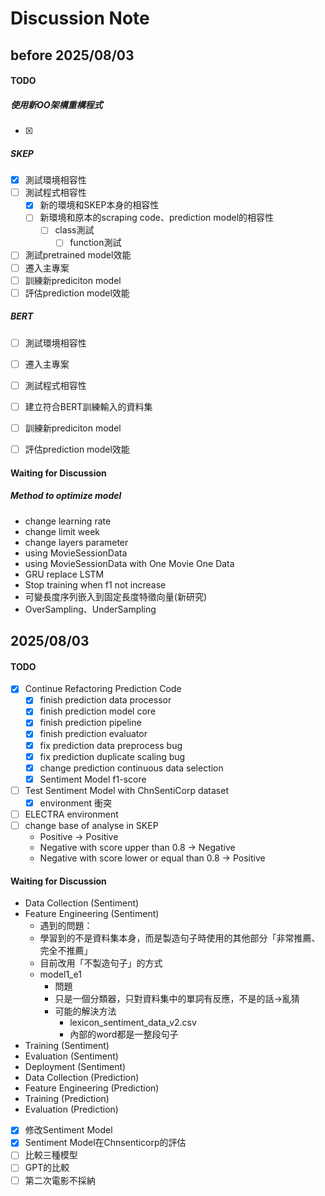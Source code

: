 # Discussion Note

## before 2025/08/03

#### TODO

##### 使用新OO架構重構程式

- [X] 

##### SKEP

- [x] 測試環境相容性
- [ ] 測試程式相容性
	- [x] 新的環境和SKEP本身的相容性
	- [ ] 新環境和原本的scraping code、prediction model的相容性
		- [ ] class測試
			- [ ] function測試
- [ ] 測試pretrained model效能
- [ ] 遷入主專案
- [ ] 訓練新prediciton model
- [ ] 評估prediction model效能

##### BERT

- [ ] 測試環境相容性
- [ ] 遷入主專案
- [ ] 測試程式相容性
- [ ] 建立符合BERT訓練輸入的資料集
- [ ] 訓練新prediciton model
- [ ] 評估prediction model效能


#### Waiting for Discussion

##### Method to optimize model

- change learning rate
- change limit week
- change layers parameter
- using MovieSessionData
- using MovieSessionData with One Movie One Data
- GRU replace LSTM
- Stop training when f1 not increase
- 可變長度序列嵌入到固定長度特徵向量(新研究)
- OverSampling、UnderSampling

## 2025/08/03

#### TODO

- [x] Continue Refactoring Prediction Code
  - [x] finish prediction data processor
  - [x] finish prediction model core
  - [x] finish prediction pipeline
  - [x] finish prediction evaluator
  - [x] fix prediction data preprocess bug
  - [x] fix prediction duplicate scaling bug
  - [x] change prediction continuous data selection
  - [x] Sentiment Model f1-score
- [ ] Test Sentiment Model with ChnSentiCorp dataset
  - [x] environment 衝突
- [ ] ELECTRA environment
- [ ] change base of analyse in SKEP
  - Positive -> Positive
  - Negative with score upper than 0.8 -> Negative
  - Negative with score lower or equal than 0.8 -> Positive

#### Waiting for Discussion


- Data Collection (Sentiment)
- Feature Engineering (Sentiment)
  - 遇到的問題：
  - 學習到的不是資料集本身，而是製造句子時使用的其他部分「非常推薦、完全不推薦」
  - 目前改用「不製造句子」的方式
  - model1_e1
    - 問題
    - 只是一個分類器，只對資料集中的單詞有反應，不是的話->亂猜
    - 可能的解決方法
      - lexicon_sentiment_data_v2.csv
      - 內部的word都是一整段句子
- Training (Sentiment)
- Evaluation (Sentiment)
- Deployment (Sentiment)
- Data Collection (Prediction)
- Feature Engineering (Prediction)
- Training (Prediction)
- Evaluation (Prediction)


- [X] 修改Sentiment Model
- [X] Sentiment Model在Chnsenticorp的評估
- [ ] 比較三種模型
- [ ] GPT的比較
- [ ] 第二次電影不採納
